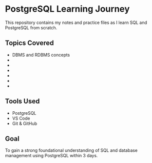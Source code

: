 # PostgreSQL Learning Journey

This repository contains my notes and practice files as I learn SQL and PostgreSQL from scratch.

## Topics Covered
- DBMS and RDBMS concepts  
-
-
-
-
-
-


## Tools Used
- PostgreSQL  
- VS Code  
- Git & GitHub  

## Goal
To gain a strong foundational understanding of SQL and database management using PostgreSQL within 3 days.
